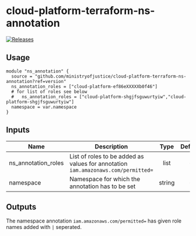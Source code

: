 # cloud-platform-terraform-ns-annotation

[![Releases](https://img.shields.io/github/release/ministryofjustice/cloud-platform-terraform-ns-annotation/all.svg?style=flat-square)](https://github.com/ministryofjustice/cloud-platform-terraform-ns-annotation/releases)



## Usage

```hcl
module "ns_annotation" {
  source = "github.com/ministryofjustice/cloud-platform-terraform-ns-annotation?ref=version"
  ns_annotation_roles = ["cloud-platform-ef86eXXXXXb0f46"]
  # for list of roles see below 
  #   ns_annotation_roles = ["cloud-platform-shgjfsguwurtyiw","cloud-platform-shgjfsguwurtyiw"]
  namespace = var.namespace
}

```
## Inputs

| Name | Description | Type | Default | Required |
|------|-------------|:----:|:-----:|:-----:|
| ns_annotation_roles | List of roles to be added as values for annotation `iam.amazonaws.com/permitted=` | list | - | yes |
| namespace | Namespace for which the annotation has to be set | string | - | yes |

## Outputs

The namespace annotation `iam.amazonaws.com/permitted=` has given role names added with `|` seperated. 
